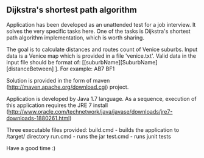 ## Dijkstra's shortest path algorithm

Application has been developed as an unattended test for a job interview. It solves the very specific tasks here. One of the tasks is Dijkstra's shortest path algorithm implementation, which is worth sharing.

The goal is to calculate distances and routes count of Venice suburbs. Input data is a Venice map which is provided in a file 'venice.txt'.
Valid data in the input file should be format of: [[suburbName][SuburbName][distanceBetween] ]. For example: AB7 BF1

Solution is provided in the form of maven (http://maven.apache.org/download.cgi) project. 

Application is developed by Java 1.7 language. As a sequence, execution of this application requires the JRE 7 install  (http://www.oracle.com/technetwork/java/javase/downloads/jre7-downloads-1880261.html)

Three executable files provided:
build.cmd - builds the application to /target/ directory
run.cmd - runs the jar
test.cmd - runs junit tests

Have a good time :)